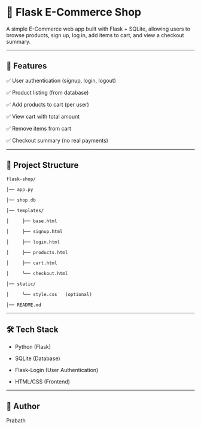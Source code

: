 # 🛒 Flask E-Commerce Shop



A simple E-Commerce web app built with Flask + SQLite, allowing users to browse products, sign up, log in, add items to cart, and view a checkout summary.



---



## 🚀 Features



✅ User authentication (signup, login, logout)



✅ Product listing (from database)



✅ Add products to cart (per user)



✅ View cart with total amount



✅ Remove items from cart



✅ Checkout summary (no real payments)



---



## 📂 Project Structure



```
flask-shop/

│── app.py

│── shop.db

│── templates/

│     ├── base.html

│     ├── signup.html

│     ├── login.html

│     ├── products.html

│     ├── cart.html

│     └── checkout.html

│── static/

│     └── style.css   (optional)

│── README.md

```


---



## 🛠️ Tech Stack



* Python (Flask)



* SQLite (Database)



* Flask-Login (User Authentication)



* HTML/CSS (Frontend)



---



## 👤 Author



Prabath

